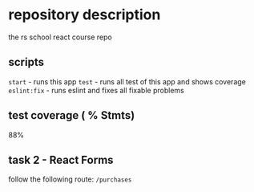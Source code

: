 # repository description

the rs school react course repo

## scripts

`start` - runs this app
`test` - runs all test of this app and shows coverage
`eslint:fix` - runs eslint and fixes all fixable problems

## test coverage ( % Stmts)

88%

## task 2 - React Forms

follow the following route: `/purchases`
